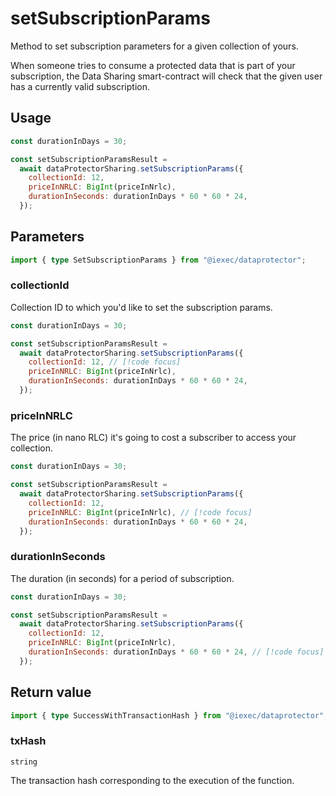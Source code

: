 # setSubscriptionParams

Method to set subscription parameters for a given collection of yours.

When someone tries to consume a protected data that is part of your subscription, the Data Sharing
smart-contract will check that the given user has a currently valid subscription.

## Usage

```js
const durationInDays = 30;

const setSubscriptionParamsResult =
  await dataProtectorSharing.setSubscriptionParams({
    collectionId: 12,
    priceInNRLC: BigInt(priceInNrlc),
    durationInSeconds: durationInDays * 60 * 60 * 24,
  });
```

## Parameters

```ts
import { type SetSubscriptionParams } from "@iexec/dataprotector";
```

### collectionId

Collection ID to which you'd like to set the subscription params.

```js
const durationInDays = 30;

const setSubscriptionParamsResult =
  await dataProtectorSharing.setSubscriptionParams({
    collectionId: 12, // [!code focus]
    priceInNRLC: BigInt(priceInNrlc),
    durationInSeconds: durationInDays * 60 * 60 * 24,
  });
```

### priceInNRLC

The price (in nano RLC) it's going to cost a subscriber to access your collection.

```js
const durationInDays = 30;

const setSubscriptionParamsResult =
  await dataProtectorSharing.setSubscriptionParams({
    collectionId: 12,
    priceInNRLC: BigInt(priceInNrlc), // [!code focus]
    durationInSeconds: durationInDays * 60 * 60 * 24,
  });
```

### durationInSeconds

The duration (in seconds) for a period of subscription.

```js
const durationInDays = 30;

const setSubscriptionParamsResult =
  await dataProtectorSharing.setSubscriptionParams({
    collectionId: 12,
    priceInNRLC: BigInt(priceInNrlc),
    durationInSeconds: durationInDays * 60 * 60 * 24, // [!code focus]
  });
```

## Return value

```ts
import { type SuccessWithTransactionHash } from "@iexec/dataprotector";
```

### txHash

`string`

The transaction hash corresponding to the execution of the function.
